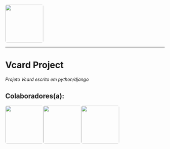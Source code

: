 <img style='width:120px; border-radius:5px;' src='https://w7.pngwing.com/pngs/732/982/png-transparent-vcard-apple-data-conversion-apple-logo-fruit-nut-data-thumbnail.png'>
<hr>
<h1>Vcard Project</h1>
<h6>Projeto Vcard escrito em python/django</h6>
<h2>Colaboradores(a):</h2>
<div style='display:flex;'>
<img style='width:120px; border-radius:5px;'src='https://avatars.githubusercontent.com/u/94757087?v=4'>
<img style='width:120px; border-radius:5px;' src='https://avatars.githubusercontent.com/u/103268344?v=4'>
<img style='width:120px; border-radius:5px;' src='https://avatars.githubusercontent.com/u/104435948?v=4'>
</div>
